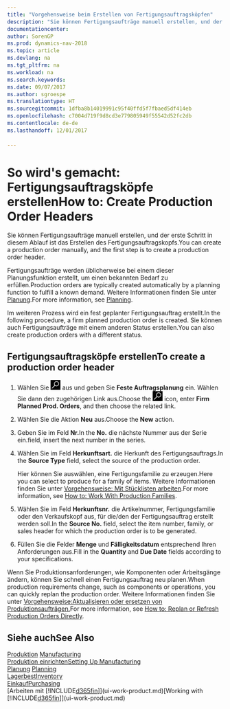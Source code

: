 ```yaml
---
title: "Vorgehensweise beim Erstellen von Fertigungsauftragsköpfen"
description: "Sie können Fertigungsaufträge manuell erstellen, und der erste Schritt in diesem Ablauf ist das Erstellen des Fertigungsauftragskopfs."
documentationcenter: 
author: SorenGP
ms.prod: dynamics-nav-2018
ms.topic: article
ms.devlang: na
ms.tgt_pltfrm: na
ms.workload: na
ms.search.keywords: 
ms.date: 09/07/2017
ms.author: sgroespe
ms.translationtype: HT
ms.sourcegitcommit: 1dfba8b14019991c95f40ffd5f7fbaed5df414eb
ms.openlocfilehash: c7004d719f9d8cd3e779805949f55542d52fc2db
ms.contentlocale: de-de
ms.lasthandoff: 12/01/2017

---
```

# <a name="how-to-create-production-order-headers"></a><span data-ttu-id="8d73e-103">So wird's gemacht: Fertigungsauftragsköpfe erstellen</span><span class="sxs-lookup"><span data-stu-id="8d73e-103">How to: Create Production Order Headers</span></span>
<span data-ttu-id="8d73e-104">Sie können Fertigungsaufträge manuell erstellen, und der erste Schritt in diesem Ablauf ist das Erstellen des Fertigungsauftragskopfs.</span><span class="sxs-lookup"><span data-stu-id="8d73e-104">You can create a production order manually, and the first step is to create a production order header.</span></span>

<span data-ttu-id="8d73e-105">Fertigungsaufträge werden üblicherweise bei einem dieser Planungsfunktion erstellt, um einen bekannten Bedarf zu erfüllen.</span><span class="sxs-lookup"><span data-stu-id="8d73e-105">Production orders are typically created automatically by a planning function to fulfill a known demand.</span></span> <span data-ttu-id="8d73e-106">Weitere Informationen finden Sie unter [Planung](production-planning.md).</span><span class="sxs-lookup"><span data-stu-id="8d73e-106">For more information, see [Planning](production-planning.md).</span></span>   

<span data-ttu-id="8d73e-107">Im weiteren Prozess wird ein fest geplanter Fertigungsauftrag erstellt.</span><span class="sxs-lookup"><span data-stu-id="8d73e-107">In the following procedure, a firm planned production order is created.</span></span> <span data-ttu-id="8d73e-108">Sie können auch Fertigungsaufträge mit einem anderen Status erstellen.</span><span class="sxs-lookup"><span data-stu-id="8d73e-108">You can also create production orders with a different status.</span></span>  

## <a name="to-create-a-production-order-header"></a><span data-ttu-id="8d73e-109">Fertigungsauftragsköpfe erstellen</span><span class="sxs-lookup"><span data-stu-id="8d73e-109">To create a production order header</span></span>  
1.  <span data-ttu-id="8d73e-110">Wählen Sie ![Nach Seite oder Bericht suchen](media/ui-search/search_small.png "Symbol nach Seite oder Bericht suchen ") aus und geben Sie **Feste Auftragsplanung** ein. Wählen Sie dann den zugehörigen Link aus.</span><span class="sxs-lookup"><span data-stu-id="8d73e-110">Choose the ![Search for Page or Report](media/ui-search/search_small.png "Search for Page or Report icon") icon, enter **Firm Planned Prod. Orders**, and then choose the related link.</span></span>  
2.  <span data-ttu-id="8d73e-111">Wählen Sie die Aktion **Neu** aus.</span><span class="sxs-lookup"><span data-stu-id="8d73e-111">Choose the **New** action.</span></span>  
3.  <span data-ttu-id="8d73e-112">Geben Sie im Feld **Nr.**</span><span class="sxs-lookup"><span data-stu-id="8d73e-112">In the **No.**</span></span> <span data-ttu-id="8d73e-113">die nächste Nummer aus der Serie ein.</span><span class="sxs-lookup"><span data-stu-id="8d73e-113">field, insert the next number in the series.</span></span>  
4.  <span data-ttu-id="8d73e-114">Wählen Sie im Feld **Herkunftsart.** die Herkunft des Fertigungsauftrags.</span><span class="sxs-lookup"><span data-stu-id="8d73e-114">In the **Source Type** field, select the source of the production order.</span></span>

    <span data-ttu-id="8d73e-115">Hier können Sie auswählen, eine Fertigungsfamilie zu erzeugen.</span><span class="sxs-lookup"><span data-stu-id="8d73e-115">Here you can select to produce for a family of items.</span></span> <span data-ttu-id="8d73e-116">Weitere Informationen finden Sie unter [Vorgehensweise: Mit Stücklisten arbeiten](production-how-work-family.md).</span><span class="sxs-lookup"><span data-stu-id="8d73e-116">For more information, see [How to: Work With Production Families](production-how-work-family.md).</span></span>
5.  <span data-ttu-id="8d73e-117">Wählen Sie im Feld **Herkunftsnr.** die Artikelnummer, Fertigungsfamilie oder den Verkaufskopf aus, für die/den der Fertigungsauftrag erstellt werden soll.</span><span class="sxs-lookup"><span data-stu-id="8d73e-117">In the **Source No.** field, select the item number, family, or sales header for which the production order is to be generated.</span></span>  
6.  <span data-ttu-id="8d73e-118">Füllen Sie die Felder **Menge** und **Fälligkeitsdatum** entsprechend Ihren Anforderungen aus.</span><span class="sxs-lookup"><span data-stu-id="8d73e-118">Fill in the **Quantity** and **Due Date** fields according to your specifications.</span></span>  

<span data-ttu-id="8d73e-119">Wenn Sie Produktionsanforderungen, wie Komponenten oder Arbeitsgänge ändern, können Sie schnell  einen Fertigungsauftrag neu planen.</span><span class="sxs-lookup"><span data-stu-id="8d73e-119">When production requirements change, such as components or operations, you can quickly replan the production order.</span></span> <span data-ttu-id="8d73e-120">Weitere Informationen finden Sie unter [Vorgehensweise:Aktualisieren oder ersetzen von Produktionsaufträgen.](production-how-to-replan-refresh-production-orders.md)</span><span class="sxs-lookup"><span data-stu-id="8d73e-120">For more information, see [How to: Replan or Refresh Production Orders Directly](production-how-to-replan-refresh-production-orders.md).</span></span> 

## <a name="see-also"></a><span data-ttu-id="8d73e-121">Siehe auch</span><span class="sxs-lookup"><span data-stu-id="8d73e-121">See Also</span></span>  
<span data-ttu-id="8d73e-122">[Produktion](production-manage-manufacturing.md)  </span><span class="sxs-lookup"><span data-stu-id="8d73e-122">[Manufacturing](production-manage-manufacturing.md)  </span></span>  
[<span data-ttu-id="8d73e-123">Produktion einrichten</span><span class="sxs-lookup"><span data-stu-id="8d73e-123">Setting Up Manufacturing</span></span>](production-configure-production-processes.md)  
<span data-ttu-id="8d73e-124">[Planung](production-planning.md)    </span><span class="sxs-lookup"><span data-stu-id="8d73e-124">[Planning](production-planning.md)    </span></span>  
[<span data-ttu-id="8d73e-125">Lagerbest</span><span class="sxs-lookup"><span data-stu-id="8d73e-125">Inventory</span></span>](inventory-manage-inventory.md)  
[<span data-ttu-id="8d73e-126">Einkauf</span><span class="sxs-lookup"><span data-stu-id="8d73e-126">Purchasing</span></span>](purchasing-manage-purchasing.md)  
<span data-ttu-id="8d73e-127">[Arbeiten mit [!INCLUDE[d365fin](includes/d365fin_md.md)]](ui-work-product.md)</span><span class="sxs-lookup"><span data-stu-id="8d73e-127">[Working with [!INCLUDE[d365fin](includes/d365fin_md.md)]](ui-work-product.md)</span></span>

